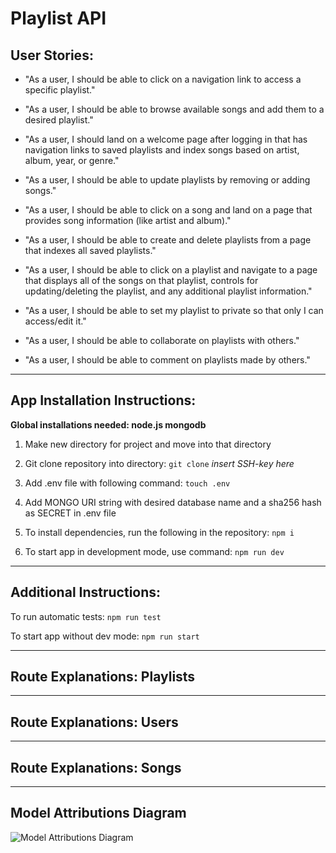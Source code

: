 # Playlist API 

## User Stories:

+ "As a user, I should be able to click on a navigation link to access a specific playlist."

+ "As a user, I should be able to browse available songs and add them to a desired playlist."

+ "As a user, I should land on a welcome page after logging in that has navigation links to saved playlists and index songs based on artist, album, year, or genre."

+ "As a user, I should be able to update playlists by removing or adding songs."

+ "As a user, I should be able to click on a song and land on a page that provides song information (like artist and album)."

+ "As a user, I should be able to create and delete playlists from a page that indexes all saved playlists."

+ "As a user, I should be able to click on a playlist and navigate to a page that displays all of the songs on that playlist, controls for updating/deleting the playlist, and any additional playlist information."

+ "As a user, I should be able to set my playlist to private so that only I can access/edit it."

+ "As a user, I should be able to collaborate on playlists with others."

+ "As a user, I should be able to comment on playlists made by others."

---

## App Installation Instructions:

**Global installations needed: node.js mongodb**

1. Make new directory for project and move into that directory

2. Git clone repository into directory: ``` git clone ``` *insert SSH-key here*

3. Add .env file with following command: ``` touch .env ```

4. Add MONGO URI string with desired database name and a sha256 hash as SECRET in .env file

5. To install dependencies, run the following in the repository: ``` npm i ```

6. To start app in development mode, use command: ``` npm run dev ```

---

## Additional Instructions:

To run automatic tests: ``` npm run test ```

To start app without dev mode: ``` npm run start ```

---

## Route Explanations: Playlists

---

## Route Explanations: Users

---

## Route Explanations: Songs

---

## Model Attributions Diagram

![Model Attributions Diagram](https://i.imgur.com/dRAQSbY.png)